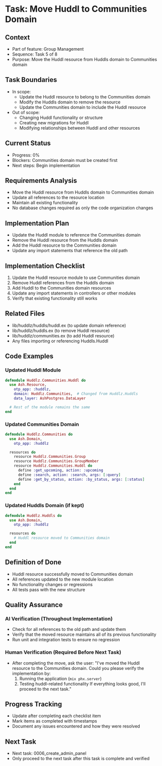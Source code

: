 # Task: Move Huddl to Communities Domain

## Context
- Part of feature: Group Management
- Sequence: Task 5 of 8
- Purpose: Move the Huddl resource from Huddls domain to Communities domain

## Task Boundaries
- In scope: 
  - Update the Huddl resource to belong to the Communities domain
  - Modify the Huddls domain to remove the resource
  - Update the Communities domain to include the Huddl resource
- Out of scope: 
  - Changing Huddl functionality or structure
  - Creating new migrations for Huddl
  - Modifying relationships between Huddl and other resources

## Current Status
- Progress: 0%
- Blockers: Communities domain must be created first
- Next steps: Begin implementation

## Requirements Analysis
- Move the Huddl resource from Huddls domain to Communities domain
- Update all references to the resource location
- Maintain all existing functionality
- No database changes required as only the code organization changes

## Implementation Plan
- Update the Huddl module to reference the Communities domain
- Remove the Huddl resource from the Huddls domain
- Add the Huddl resource to the Communities domain
- Update any import statements that reference the old path

## Implementation Checklist
1. Update the Huddl resource module to use Communities domain
2. Remove Huddl references from the Huddls domain
3. Add Huddl to the Communities domain resources
4. Update any import statements in controllers or other modules
5. Verify that existing functionality still works

## Related Files
- lib/huddlz/huddls/huddl.ex (to update domain reference)
- lib/huddlz/huddls.ex (to remove Huddl resource)
- lib/huddlz/communities.ex (to add Huddl resource)
- Any files importing or referencing Huddls.Huddl

## Code Examples

### Updated Huddl Module
```elixir
defmodule Huddlz.Communities.Huddl do
  use Ash.Resource,
    otp_app: :huddlz,
    domain: Huddlz.Communities,  # Changed from Huddlz.Huddls
    data_layer: AshPostgres.DataLayer

  # Rest of the module remains the same
end
```

### Updated Communities Domain
```elixir
defmodule Huddlz.Communities do
  use Ash.Domain,
    otp_app: :huddlz

  resources do
    resource Huddlz.Communities.Group
    resource Huddlz.Communities.GroupMember
    resource Huddlz.Communities.Huddl do
      define :get_upcoming, action: :upcoming
      define :search, action: :search, args: [:query]
      define :get_by_status, action: :by_status, args: [:status]
    end
  end
end
```

### Updated Huddls Domain (if kept)
```elixir
defmodule Huddlz.Huddls do
  use Ash.Domain,
    otp_app: :huddlz

  resources do
    # Huddl resource moved to Communities domain
  end
end
```

## Definition of Done
- Huddl resource successfully moved to Communities domain
- All references updated to the new module location
- No functionality changes or regressions
- All tests pass with the new structure

## Quality Assurance

### AI Verification (Throughout Implementation)
- Check for all references to the old path and update them
- Verify that the moved resource maintains all of its previous functionality
- Run unit and integration tests to ensure no regression

### Human Verification (Required Before Next Task)
- After completing the move, ask the user:
  "I've moved the Huddl resource to the Communities domain. Could you please verify the implementation by:
   1. Running the application (`mix phx.server`)
   2. Testing huddl-related functionality
   If everything looks good, I'll proceed to the next task."

## Progress Tracking
- Update after completing each checklist item
- Mark items as completed with timestamps
- Document any issues encountered and how they were resolved

## Next Task
- Next task: 0006_create_admin_panel
- Only proceed to the next task after this task is complete and verified